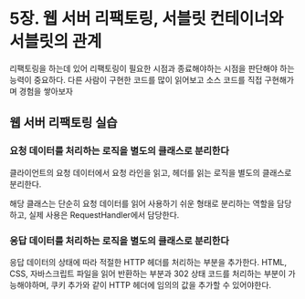 # 5장. 웹 서버 리팩토링, 서블릿 컨테이너와 서블릿의 관계

리팩토링을 하는데 있어 리팩토링이 필요한 시점과 종료해야하는 시점을 판단해야 하는
능력이 중요하다. 다른 사람이 구현한 코드를 많이 읽어보고 소스 코드를 직접 구현해가며 경험을 쌓아보자

## 웹 서버 리팩토링 실습

### 요청 데이터를 처리하는 로직을 별도의 클래스로 분리한다

클라이언트의 요청 데이터에서 요청 라인을 읽고, 헤더를 읽는 로직을 별도의 클래스로 분리한다.

해당 클래스는 단순히 요청 데이터를 읽어 사용하기 쉬운 형태로 분리하는 역할을 담당하고,
실제 사용은 RequestHandler에서 담당한다.

### 응답 데이터를 처리하는 로직을 별도의 클래스로 분리한다

응답 데이터의 상태에 따라 적절한 HTTP 헤더를 처리하는 부분을 추가한다.
HTML, CSS, 자바스크립트 파일을 읽어 반환하는 부분과 302 상태 코드를 처리하는 부분이
가능해야하며, 쿠키 추가와 같이 HTTP 헤더에 임의의 값을 추가할 수 있어야한다.

